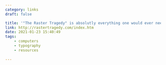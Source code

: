 ```yaml
---
category: links
draft: false

title: '"The Raster Tragedy" is absolutly everything one would ever need to know about rendering fonts on computer screens.'
link: http://rastertragedy.com/index.htm
date: 2021-01-23 15:40:49
tags:
    - computers
    - typography
    - resources
    
---
```


